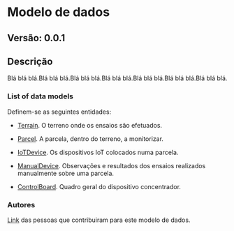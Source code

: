 # Modelo de dados
## Versão: 0.0.1

## Descrição 
Blá blá blá.Blá blá blá.Blá blá blá.Blá blá blá.Blá blá blá.Blá blá blá.Blá blá blá.

### List of data models

Definem-se as seguintes entidades:
- [Terrain](https://github.com/jpcoelhoATipbDOTpt/MAN4HEALTH/edit/main/DataModel/Terrain/README.md). O terreno onde os ensaios são efetuados.

- [Parcel](https://github.com/jpcoelhoATipbDOTpt/MAN4HEALTH/edit/main/DataModel/Parcel/README.md). A parcela, dentro do terreno, a monitorizar.

- [IoTDevice](https://github.com/jpcoelhoATipbDOTpt/MAN4HEALTH/edit/main/DataModel/Device/README.md). Os dispositivos IoT colocados numa parcela.

- [ManualDevice](https://github.com/jpcoelhoATipbDOTpt/MAN4HEALTH/edit/main/DataModel/ManualDevice/README.md). Observações e resultados dos ensaios realizados manualmente sobre uma parcela.

- [ControlBoard](https://github.com/jpcoelhoATipbDOTpt/MAN4HEALTH/edit/main/DataModel/ControlBoard/README.md). Quadro geral do dispositivo concentrador.


### Autores
[Link](https://github.com/jpcoelhoATipbDOTpt/MAN4HEALTH/contribuidores.yaml) das pessoas que contribuiram para este modelo de dados.
